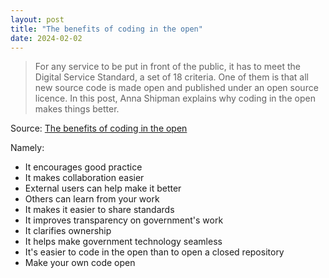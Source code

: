 ```yaml
---
layout: post
title: "The benefits of coding in the open"
date: 2024-02-02
---
```


> For any service to be put in front of the public, it has to meet the
Digital Service Standard, a set of 18 criteria. One of them is that all new
source code is made open and published under an open source licence. In
this post, Anna Shipman explains why coding in the open makes things better.

Source: [The benefits of coding in the open](
https://gds.blog.gov.uk/2017/09/04/the-benefits-of-coding-in-the-open/)

Namely:

- It encourages good practice
- It makes collaboration easier
- External users can help make it better
- Others can learn from your work
- It makes it easier to share standards
- It improves transparency on government's work
- It clarifies ownership
- It helps make government technology seamless
- It's easier to code in the open than to open a closed repository
- Make your own code open

